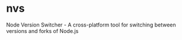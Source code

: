 # nvs
Node Version Switcher - A cross-platform tool for switching between versions and forks of Node.js
